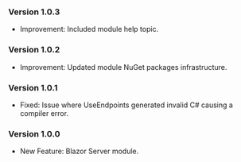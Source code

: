 ### Version 1.0.3

- Improvement: Included module help topic.

### Version 1.0.2

- Improvement: Updated module NuGet packages infrastructure.

### Version 1.0.1

- Fixed: Issue where UseEndpoints generated invalid C# causing a compiler error.

### Version 1.0.0

- New Feature: Blazor Server module.
